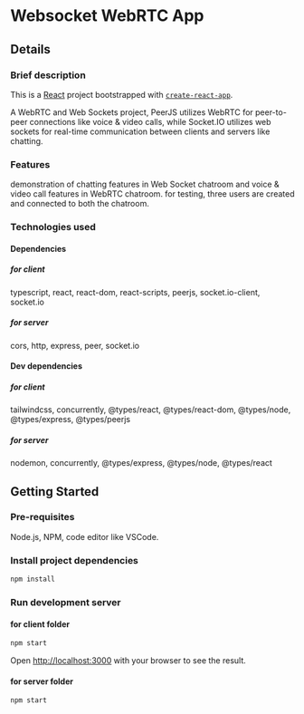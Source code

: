 # Websocket WebRTC App

## Details

### Brief description

This is a [React](https://react.dev/) project bootstrapped with [`create-react-app`](https://github.com/facebook/create-react-app).

A WebRTC and Web Sockets project, PeerJS utilizes WebRTC for peer-to-peer connections like voice & video calls, while Socket.IO utilizes web sockets for real-time communication between clients and servers like chatting.

### Features

demonstration of chatting features in Web Socket chatroom and voice & video call features in WebRTC chatroom. for testing, three users are created and connected to both the chatroom.

### Technologies used

#### Dependencies

##### for client

typescript, react, react-dom, react-scripts, peerjs, socket.io-client, socket.io

##### for server

cors, http, express, peer, socket.io

#### Dev dependencies

##### for client

tailwindcss, concurrently, @types/react, @types/react-dom, @types/node, @types/express, @types/peerjs

##### for server

nodemon, concurrently, @types/express, @types/node, @types/react

## Getting Started

### Pre-requisites

Node.js, NPM, code editor like VSCode.

### Install project dependencies

```bash
npm install
```

### Run development server

#### for client folder

```bash
npm start
```

Open [http://localhost:3000](http://localhost:3000) with your browser to see the result.

#### for server folder

```bash
npm start
```


